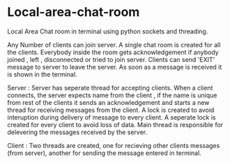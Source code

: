 # Local-area-chat-room
Local Area Chat room in terminal using python sockets and threading.

Any Number of clients can join server. 
A single chat room is created for all the clients.
Everybody inside the room gets acknowledgement if anybody joined , left , disconnected or tried to join server.
Clients can send 'EXIT' message to server to leave the server.
As soon as a message is received it is shown in the terminal.


Server :
  Server has seperate thread for accepting clients.
  When a client connects, the server expects name from the client , if the name is unique from rest of the clients it sends an acknowledgement and starts a new thread for receiving messages from the client.
  A lock is created to avoid interuption during delivery of message to every client.
  A seperate lock is created for every client to avoid loss of data.
  Main thread is responsible for delevering the messages received by the server.


 Client :
  Two threads are created, one for recieving other clients messages (from server), another for sending the message entered in terminal.
